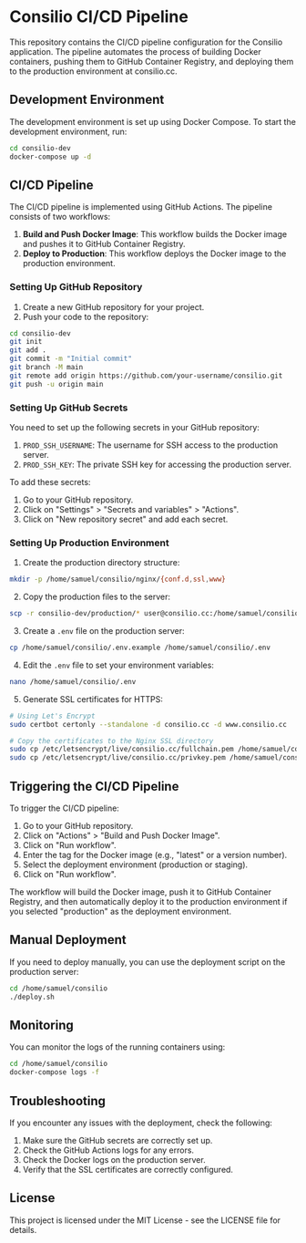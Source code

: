 # Consilio CI/CD Pipeline

This repository contains the CI/CD pipeline configuration for the Consilio application. The pipeline automates the process of building Docker containers, pushing them to GitHub Container Registry, and deploying them to the production environment at consilio.cc.

## Development Environment

The development environment is set up using Docker Compose. To start the development environment, run:

```bash
cd consilio-dev
docker-compose up -d
```

## CI/CD Pipeline

The CI/CD pipeline is implemented using GitHub Actions. The pipeline consists of two workflows:

1. **Build and Push Docker Image**: This workflow builds the Docker image and pushes it to GitHub Container Registry.
2. **Deploy to Production**: This workflow deploys the Docker image to the production environment.

### Setting Up GitHub Repository

1. Create a new GitHub repository for your project.
2. Push your code to the repository:

```bash
cd consilio-dev
git init
git add .
git commit -m "Initial commit"
git branch -M main
git remote add origin https://github.com/your-username/consilio.git
git push -u origin main
```

### Setting Up GitHub Secrets

You need to set up the following secrets in your GitHub repository:

1. `PROD_SSH_USERNAME`: The username for SSH access to the production server.
2. `PROD_SSH_KEY`: The private SSH key for accessing the production server.

To add these secrets:
1. Go to your GitHub repository.
2. Click on "Settings" > "Secrets and variables" > "Actions".
3. Click on "New repository secret" and add each secret.

### Setting Up Production Environment

1. Create the production directory structure:

```bash
mkdir -p /home/samuel/consilio/nginx/{conf.d,ssl,www}
```

2. Copy the production files to the server:

```bash
scp -r consilio-dev/production/* user@consilio.cc:/home/samuel/consilio/
```

3. Create a `.env` file on the production server:

```bash
cp /home/samuel/consilio/.env.example /home/samuel/consilio/.env
```

4. Edit the `.env` file to set your environment variables:

```bash
nano /home/samuel/consilio/.env
```

5. Generate SSL certificates for HTTPS:

```bash
# Using Let's Encrypt
sudo certbot certonly --standalone -d consilio.cc -d www.consilio.cc

# Copy the certificates to the Nginx SSL directory
sudo cp /etc/letsencrypt/live/consilio.cc/fullchain.pem /home/samuel/consilio/nginx/ssl/consilio.cc.crt
sudo cp /etc/letsencrypt/live/consilio.cc/privkey.pem /home/samuel/consilio/nginx/ssl/consilio.cc.key
```

## Triggering the CI/CD Pipeline

To trigger the CI/CD pipeline:

1. Go to your GitHub repository.
2. Click on "Actions" > "Build and Push Docker Image".
3. Click on "Run workflow".
4. Enter the tag for the Docker image (e.g., "latest" or a version number).
5. Select the deployment environment (production or staging).
6. Click on "Run workflow".

The workflow will build the Docker image, push it to GitHub Container Registry, and then automatically deploy it to the production environment if you selected "production" as the deployment environment.

## Manual Deployment

If you need to deploy manually, you can use the deployment script on the production server:

```bash
cd /home/samuel/consilio
./deploy.sh
```

## Monitoring

You can monitor the logs of the running containers using:

```bash
cd /home/samuel/consilio
docker-compose logs -f
```

## Troubleshooting

If you encounter any issues with the deployment, check the following:

1. Make sure the GitHub secrets are correctly set up.
2. Check the GitHub Actions logs for any errors.
3. Check the Docker logs on the production server.
4. Verify that the SSL certificates are correctly configured.

## License

This project is licensed under the MIT License - see the LICENSE file for details. 